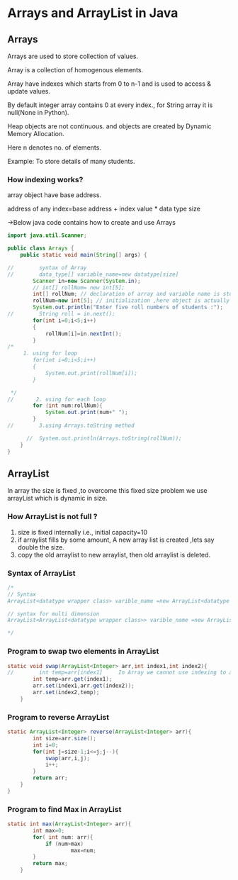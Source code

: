 # Arrays and ArrayList in Java

## Arrays

Arrays are used to store collection of values.

Array is a collection of homogenous elements.

Array have indexes which starts from 0 to n-1 and is used to access & update values.

By default integer array contains 0 at every index., for String array it is null(None in Python).

Heap objects are not continuous. and objects are created by Dynamic Memory Allocation.

Here n denotes no. of elements.

Example: To store details of many students.

### How indexing works?

array object have base address.

address of any index=base address + index value * data type size

→Below java code contains how to create and use Arrays

```java
import java.util.Scanner;

public class Arrays {
    public static void main(String[] args) {

//        syntax of Array
//        data_type[] variable_name=new datatype[size]
        Scanner in=new Scanner(System.in);
        // int[] rollNum= new int[5];
        int[] rollNum; // declaration of array and variable name is stored in stack
        rollNum=new int[5]; // initialization ,here object is actually created on the heap memory.
        System.out.println("Enter five roll numbers of students :");
//        String roll = in.next();
        for(int i=0;i<5;i++)
        {
            rollNum[i]=in.nextInt();
        }
/*
     1. using for loop
        for(int i=0;i<5;i++)
        {
            System.out.print(rollNum[i]);
        }

 */
//       2. using for each loop
        for (int num:rollNum){
            System.out.print(num+" ");
        }
//        3.using Arrays.toString method

      //  System.out.println(Arrays.toString(rollNum));
    }
}
```

## ArrayList

In array the size is fixed ,to overcome this fixed size problem we use arrayList which is dynamic in size.

### How ArrayList is not full ?

1. size is fixed internally i.e., initial capacity=10
2. if arraylist fills by some amount, A new array list is created ,lets say double the size.
3. copy the old arraylist to new arraylist, then old arraylist is deleted.

### Syntax of ArrayList

```java
/*
// Syntax
ArrayList<datatype wrapper class> varible_name =new ArrayList<datatype wrapper class>;

// syntax for multi dimension
ArrayList<ArrayList<datatype wrapper class>> varible_name =new ArrayList<datatype wrapper class>;

*/
```

### Program to swap two elements in ArrayList

```java
static void swap(ArrayList<Integer> arr,int index1,int index2){
//        int temp=arr[index1]     In Array we cannot use indexing to access elements at particular index,instead use get() method.
        int temp=arr.get(index1);
        arr.set(index1,arr.get(index2));
        arr.set(index2,temp);
    }
```

### Program to reverse ArrayList

```java
static ArrayList<Integer> reverse(ArrayList<Integer> arr){
        int size=arr.size();
        int i=0;
        for(int j=size-1;i<=j;j--){
            swap(arr,i,j);
            i++;
        }
        return arr;
    }
}
```

### Program to find Max in ArrayList

```java
static int max(ArrayList<Integer> arr){
        int max=0;
        for( int num: arr){
            if (num>max)
                    max=num;
        }
        return max;
    }
```